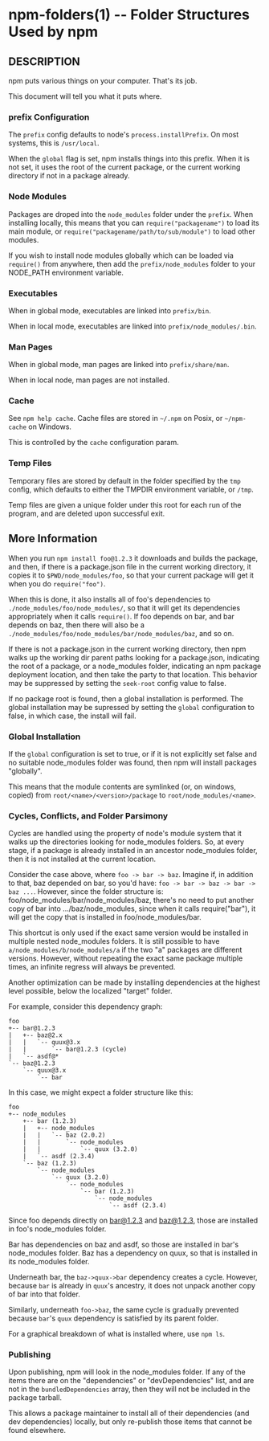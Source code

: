 npm-folders(1) -- Folder Structures Used by npm
===============================================

## DESCRIPTION

npm puts various things on your computer.  That's its job.

This document will tell you what it puts where.

### prefix Configuration

The `prefix` config defaults to node's `process.installPrefix`.  On most
systems, this is `/usr/local`.

When the `global` flag is set, npm installs things into this prefix.
When it is not set, it uses the root of the current package, or the
current working directory if not in a package already.

### Node Modules

Packages are droped into the `node_modules` folder under the `prefix`.
When installing locally, this means that you can
`require("packagename")` to load its main module, or
`require("packagename/path/to/sub/module")` to load other modules.

If you wish to install node modules globally which can be loaded via
`require()` from anywhere, then add the `prefix/node_modules` folder to
your NODE_PATH environment variable.

### Executables

When in global mode, executables are linked into `prefix/bin`.

When in local mode, executables are linked into
`prefix/node_modules/.bin`.

### Man Pages

When in global mode, man pages are linked into `prefix/share/man`.

When in local node, man pages are not installed.

### Cache

See `npm help cache`.  Cache files are stored in `~/.npm` on Posix, or
`~/npm-cache` on Windows.

This is controlled by the `cache` configuration param.

### Temp Files

Temporary files are stored by default in the folder specified by the
`tmp` config, which defaults to either the TMPDIR environment
variable, or `/tmp`.

Temp files are given a unique folder under this root for each run of the
program, and are deleted upon successful exit.

## More Information

When you run `npm install foo@1.2.3` it downloads and builds the
package, and then, if there is a package.json file in the current
working directory, it copies it to `$PWD/node_modules/foo`, so that your
current package will get it when you do `require("foo")`.

When this is done, it also installs all of foo's dependencies to
`./node_modules/foo/node_modules/`, so that it will get its dependencies
appropriately when it calls `require()`.  If foo depends on bar, and bar
depends on baz, then there will also be a
`./node_modules/foo/node_modules/bar/node_modules/baz`, and so on.

If there is not a package.json in the current working directory, then
npm walks up the working dir parent paths looking for a package.json,
indicating the root of a package, or a node_modules folder,
indicating an npm package deployment location, and then take the party to that
location.  This behavior may be suppressed by setting the `seek-root`
config value to false.

If no package root is found, then a global installation is performed.
The global installation may be supressed by setting the `global`
configuration to false, in which case, the install will fail.

### Global Installation

If the `global` configuration is set to true, or if it is not explicitly
set false and no suitable node_modules folder was found, then npm will
install packages "globally".

This means that the module contents are symlinked (or, on windows,
copied) from `root/<name>/<version>/package` to
`root/node_modules/<name>`.

### Cycles, Conflicts, and Folder Parsimony

Cycles are handled using the property of node's module system that it
walks up the directories looking for node_modules folders.  So, at every
stage, if a package is already installed in an ancestor node_modules
folder, then it is not installed at the current location.

Consider the case above, where `foo -> bar -> baz`.  Imagine if, in
addition to that, baz depended on bar, so you'd have:
`foo -> bar -> baz -> bar -> baz ...`.  However, since the folder
structure is: foo/node_modules/bar/node_modules/baz, there's no need to
put another copy of bar into .../baz/node_modules, since when it calls
require("bar"), it will get the copy that is installed in
foo/node_modules/bar.

This shortcut is only used if the exact same
version would be installed in multiple nested node_modules folders.  It
is still possible to have `a/node_modules/b/node_modules/a` if the two
"a" packages are different versions.  However, without repeating the
exact same package multiple times, an infinite regress will always be
prevented.

Another optimization can be made by installing dependencies at the
highest level possible, below the localized "target" folder.

For example, consider this dependency graph:

    foo
    +-- bar@1.2.3
    |   +-- baz@2.x
    |   |   `-- quux@3.x
    |   |       `-- bar@1.2.3 (cycle)
    |   `-- asdf@*
    `-- baz@1.2.3
        `-- quux@3.x
            `-- bar

In this case, we might expect a folder structure like this:

    foo
    +-- node_modules
        +-- bar (1.2.3)
        |   +-- node_modules
        |   |   `-- baz (2.0.2)
        |   |       `-- node_modules
        |   |           `-- quux (3.2.0)
        |   `-- asdf (2.3.4)
        `-- baz (1.2.3)
            `-- node_modules
                `-- quux (3.2.0)
                    `-- node_modules
                        `-- bar (1.2.3)
                            `-- node_modules
                                `-- asdf (2.3.4)

Since foo depends directly on bar@1.2.3 and baz@1.2.3, those are
installed in foo's node_modules folder.

Bar has dependencies on baz and asdf, so those are installed in bar's
node_modules folder.  Baz has a dependency on quux, so that is installed
in its node_modules folder.

Underneath bar, the `baz->quux->bar` dependency creates a cycle.
However, because `bar` is already in `quux`'s ancestry, it does not
unpack another copy of bar into that folder.

Similarly, underneath `foo->baz`, the same cycle is gradually prevented
because `bar`'s `quux` dependency is satisfied by its parent folder.

For a graphical breakdown of what is installed where, use `npm ls`.

### Publishing

Upon publishing, npm will look in the node_modules folder.  If any of
the items there are on the "dependencies" or "devDependencies" list,
and are not in the `bundledDependencies` array, then they will not be
included in the package tarball.

This allows a package maintainer to install all of their dependencies
(and dev dependencies) locally, but only re-publish those items that
cannot be found elsewhere.
